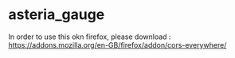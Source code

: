 # asteria_gauge

In order to use this okn firefox, please download :
https://addons.mozilla.org/en-GB/firefox/addon/cors-everywhere/
